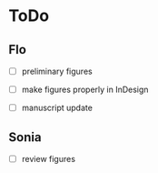 # ToDo


## Flo
- [ ] preliminary figures
- [ ] make figures properly in InDesign
- [ ] manuscript update 


## Sonia
- [ ] review figures